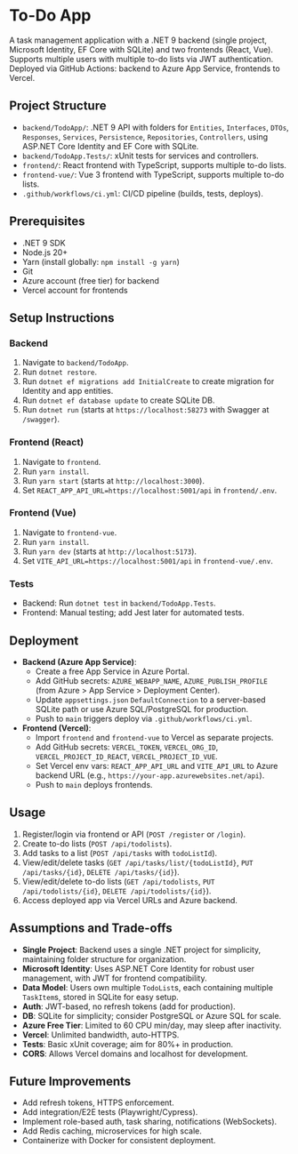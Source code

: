 # To-Do App

A task management application with a .NET 9 backend (single project, Microsoft Identity, EF Core with SQLite) and two frontends (React, Vue). Supports multiple users with multiple to-do lists via JWT authentication. Deployed via GitHub Actions: backend to Azure App Service, frontends to Vercel.

## Project Structure

- `backend/TodoApp/`: .NET 9 API with folders for `Entities`, `Interfaces`, `DTOs`, `Responses`, `Services`, `Persistence`, `Repositories`, `Controllers`, using ASP.NET Core Identity and EF Core with SQLite.
- `backend/TodoApp.Tests/`: xUnit tests for services and controllers.
- `frontend/`: React frontend with TypeScript, supports multiple to-do lists.
- `frontend-vue/`: Vue 3 frontend with TypeScript, supports multiple to-do lists.
- `.github/workflows/ci.yml`: CI/CD pipeline (builds, tests, deploys).

## Prerequisites

- .NET 9 SDK
- Node.js 20+
- Yarn (install globally: `npm install -g yarn`)
- Git
- Azure account (free tier) for backend
- Vercel account for frontends

## Setup Instructions

### Backend

1. Navigate to `backend/TodoApp`.
2. Run `dotnet restore`.
3. Run `dotnet ef migrations add InitialCreate` to create migration for Identity and app entities.
4. Run `dotnet ef database update` to create SQLite DB.
5. Run `dotnet run` (starts at `https://localhost:58273` with Swagger at `/swagger`).

### Frontend (React)

1. Navigate to `frontend`.
2. Run `yarn install`.
3. Run `yarn start` (starts at `http://localhost:3000`).
4. Set `REACT_APP_API_URL=https://localhost:5001/api` in `frontend/.env`.

### Frontend (Vue)

1. Navigate to `frontend-vue`.
2. Run `yarn install`.
3. Run `yarn dev` (starts at `http://localhost:5173`).
4. Set `VITE_API_URL=https://localhost:5001/api` in `frontend-vue/.env`.

### Tests

- Backend: Run `dotnet test` in `backend/TodoApp.Tests`.
- Frontend: Manual testing; add Jest later for automated tests.

## Deployment

- **Backend (Azure App Service)**:
  - Create a free App Service in Azure Portal.
  - Add GitHub secrets: `AZURE_WEBAPP_NAME`, `AZURE_PUBLISH_PROFILE` (from Azure > App Service > Deployment Center).
  - Update `appsettings.json` `DefaultConnection` to a server-based SQLite path or use Azure SQL/PostgreSQL for production.
  - Push to `main` triggers deploy via `.github/workflows/ci.yml`.
- **Frontend (Vercel)**:
  - Import `frontend` and `frontend-vue` to Vercel as separate projects.
  - Add GitHub secrets: `VERCEL_TOKEN`, `VERCEL_ORG_ID`, `VERCEL_PROJECT_ID_REACT`, `VERCEL_PROJECT_ID_VUE`.
  - Set Vercel env vars: `REACT_APP_API_URL` and `VITE_API_URL` to Azure backend URL (e.g., `https://your-app.azurewebsites.net/api`).
  - Push to `main` deploys frontends.

## Usage

1. Register/login via frontend or API (`POST /register` or `/login`).
2. Create to-do lists (`POST /api/todolists`).
3. Add tasks to a list (`POST /api/tasks` with `todoListId`).
4. View/edit/delete tasks (`GET /api/tasks/list/{todoListId}`, `PUT /api/tasks/{id}`, `DELETE /api/tasks/{id}`).
5. View/edit/delete to-do lists (`GET /api/todolists`, `PUT /api/todolists/{id}`, `DELETE /api/todolists/{id}`).
6. Access deployed app via Vercel URLs and Azure backend.

## Assumptions and Trade-offs

- **Single Project**: Backend uses a single .NET project for simplicity, maintaining folder structure for organization.
- **Microsoft Identity**: Uses ASP.NET Core Identity for robust user management, with JWT for frontend compatibility.
- **Data Model**: Users own multiple `TodoList`s, each containing multiple `TaskItem`s, stored in SQLite for easy setup.
- **Auth**: JWT-based, no refresh tokens (add for production).
- **DB**: SQLite for simplicity; consider PostgreSQL or Azure SQL for scale.
- **Azure Free Tier**: Limited to 60 CPU min/day, may sleep after inactivity.
- **Vercel**: Unlimited bandwidth, auto-HTTPS.
- **Tests**: Basic xUnit coverage; aim for 80%+ in production.
- **CORS**: Allows Vercel domains and localhost for development.

## Future Improvements

- Add refresh tokens, HTTPS enforcement.
- Add integration/E2E tests (Playwright/Cypress).
- Implement role-based auth, task sharing, notifications (WebSockets).
- Add Redis caching, microservices for high scale.
- Containerize with Docker for consistent deployment.
